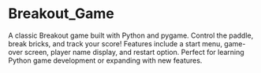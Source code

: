 # Breakout_Game
A classic Breakout game built with Python and pygame. Control the paddle, break bricks, and track your score! Features include a start menu, game-over screen, player name display, and restart option. Perfect for learning Python game development or expanding with new features.
